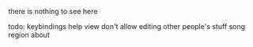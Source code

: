 there is nothing to see here

todo:
  keybindings help view
  don't allow editing other people's stuff
    song
    region
  about
